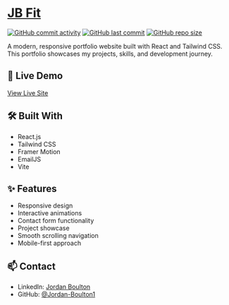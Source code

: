 # [JB Fit](https://jordanb1dev.netlify.app/)

[![GitHub commit activity](https://img.shields.io/github/commit-activity/t/Jordan-Boulton1/personal-portfolio)](https://github.com/Jordan-Boulton1/personal-portfolio/commits/main)
[![GitHub last commit](https://img.shields.io/github/last-commit/Jordan-Boulton1/personal-portfolio)](https://github.com/Jordan-Boulton1/personal-portfolio/commits/main)
[![GitHub repo size](https://img.shields.io/github/repo-size/Jordan-Boulton1/personal-portfolio)](https://github.com/Jordan-Boulton1/personal-portfolio)

A modern, responsive portfolio website built with React and Tailwind CSS. This portfolio showcases my projects, skills, and development journey.

## 🚀 Live Demo
[View Live Site](https://jordanb1dev.netlify.app/)

## 🛠️ Built With
- React.js
- Tailwind CSS
- Framer Motion
- EmailJS
- Vite

## ✨ Features
- Responsive design
- Interactive animations
- Contact form functionality
- Project showcase
- Smooth scrolling navigation
- Mobile-first approach

## 📫 Contact
- LinkedIn: [Jordan Boulton](https://www.linkedin.com/in/jordan-boulton-dev/)
- GitHub: [@Jordan-Boulton1](https://github.com/Jordan-Boulton1)
